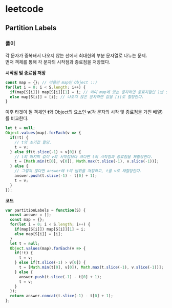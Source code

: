 # leetcode

## Partition Labels

### 풀이

각 문자가 중복돼서 나오지 않는 선에서 최대한의 부분 문자열로 나누는 문제.  
먼저 객체를 통해 각 문자의 시작점과 종료점을 저장했다.

**시작점 및 종료점 저장**

```js
const map = {}; // 이름만 map인 Object ::)
for(let i = 0; i < S.length; i++) {
  if(map[S[i]]) map[S[i]][1] = i; // 이미 map에 있는 문자라면 종료지점인 1번 인덱스를 i로 할당한다.
  else map[S[i]] = [i]; // 나오지 않은 문자라면 값을 [i]로 할당한다.
}
```

이후 타겟이 될 객체인 **t**와 Object의 요소인 **v**(각 문자의 시작 및 종료점을 가진 배열)를 비교한다.

```js
let t = null;
Object.values(map).forEach(v => {
  if(!t) {
    // t의 초기값 할당.
    t = v;
  } else if(t.slice(-1) > v[0]) {
    // t의 마지막 값이 v의 시작점보다 크다면 t의 시작점과 종료점을 재할당한다.
    t = [Math.min(t[0], v[0]), Math.max(t.slice(-1), v.slice(-1))];
  } else {
    // 그렇지 않다면 answer에 t의 범위를 저장하고, t를 v로 재할당한다.
    answer.push(t.slice(-1) - t[0] + 1);
    t = v;
  }
});
```

**코드**

```js
var partitionLabels = function(S) {
  const answer = [];
  const map = {};
  for(let i = 0; i < S.length; i++) {
    if(map[S[i]]) map[S[i]][1] = i;
    else map[S[i]] = [i];
  }
  let t = null;
  Object.values(map).forEach(v => {
    if(!t) {
      t = v;
    } else if(t.slice(-1) > v[0]) {
      t = [Math.min(t[0], v[0]), Math.max(t.slice(-1), v.slice(-1))];
    } else {
      answer.push(t.slice(-1) - t[0] + 1);
      t = v;
    }
  });
  return answer.concat(t.slice(-1) - t[0] + 1);
};
```